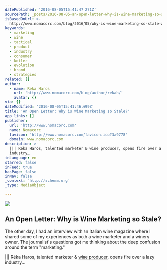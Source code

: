 ```yaml
---
datePublished: '2016-08-05T15:41:47.271Z'
sourcePath: _posts/2016-08-05-an-open-letter-why-is-wine-marketing-so-stale.md
isBasedOnUrl: >-
  http://www.nomacorc.com/blog/2016/05/why-is-wine-marketing-so-stale-an-open-letter-to-the-industry-at-large/
keywords:
  - marketing
  - wine
  - tactical
  - product
  - industry
  - consumer
  - kotler
  - evolution
  - brand
  - strategies
related: []
author:
  - name: Reka Haros
    url: 'http://www.nomacorc.com/blog/author/rekah/'
    avatar: {}
via: {}
dateModified: '2016-08-05T15:41:46.699Z'
title: 'An Open Letter: Why is Wine Marketing so Stale?'
app_links: []
publisher:
  url: 'http://www.nomacorc.com'
  name: Nomacorc
  favicon: 'http://www.nomacorc.com/favicon.ico?3a9778'
  domain: www.nomacorc.com
description: >-
  ||| Réka Haros, talented marketer & wine producer, opens fire over a lazy
  industry…
inLanguage: en
starred: false
inFeed: true
hasPage: false
inNav: false
_context: 'http://schema.org'
_type: MediaObject

---
```

<article style=""><img src="https://imgflo.herokuapp.com/graph/vahj1ThiexotieMo/aaba455f193ac1011654f420e73ceeb4/noop.jpeg?input=http%3A%2F%2Fwww.nomacorc.com%2Fwp-content%2Fuploads%2F2016%2F05%2Fphoto-1452796907770-ad6cd374b12d1-e1464378323448.jpeg" /><h1>An Open Letter: Why is Wine Marketing so Stale?</h1><p>The other day, I had an interview with an Italian wine magazine where I shared some of my experiences as both a wine marketer and a winery owner. The journalist's questions got me thinking about the deep confusion around the term "marketing."</p></article>

||| Réka Haros, talented marketer & [wine producer][0], opens fire over a lazy industry...

[0]: http://www.sfrisowinery.com/